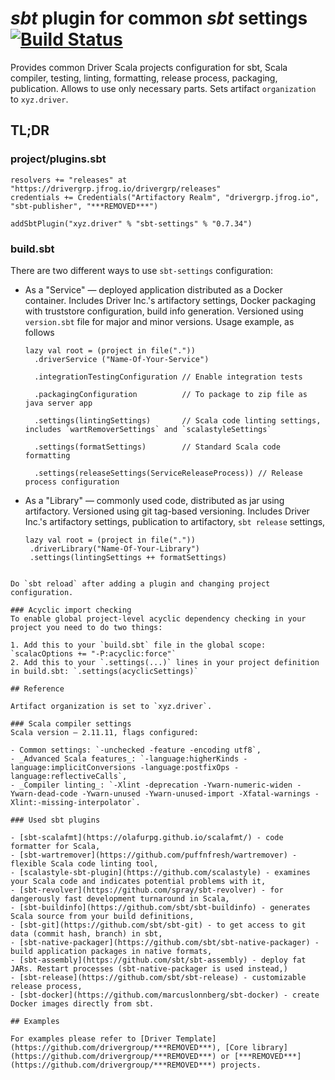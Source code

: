 # _sbt_ plugin for common _sbt_ settings [![Build Status](https://travis-ci.com/drivergroup/sbt-settings.svg?token=***REMOVED***&branch=master)](https://travis-ci.com/drivergroup/sbt-settings)
Provides common Driver Scala projects configuration for sbt, Scala compiler, testing, linting, formatting, release process, packaging, publication. Allows to use only necessary parts. Sets artifact `organization` to `xyz.driver`.

## TL;DR

### project/plugins.sbt

    resolvers += "releases" at "https://drivergrp.jfrog.io/drivergrp/releases"
    credentials += Credentials("Artifactory Realm", "drivergrp.jfrog.io", "sbt-publisher", "***REMOVED***")

    addSbtPlugin("xyz.driver" % "sbt-settings" % "0.7.34")

### build.sbt

There are two different ways to use `sbt-settings` configuration:

  * As a "Service" — deployed application distributed as a Docker container. Includes Driver Inc.'s artifactory settings, Docker packaging with truststore configuration, build info generation. Versioned using `version.sbt` file for major and minor versions. Usage example, as follows

	```
	lazy val root = (project in file("."))
	  .driverService ("Name-Of-Your-Service")

	  .integrationTestingConfiguration // Enable integration tests

	  .packagingConfiguration          // To package to zip file as java server app

	  .settings(lintingSettings)       // Scala code linting settings, includes `wartRemoverSettings` and `scalastyleSettings`

	  .settings(formatSettings)        // Standard Scala code formatting

	  .settings(releaseSettings(ServiceReleaseProcess)) // Release process configuration
	```

  * As a "Library" — commonly used code, distributed as jar using artifactory. Versioned  using git tag-based versioning. Includes Driver Inc.'s artifactory settings, publication to artifactory, `sbt release` settings,

  	```
  	lazy val root = (project in file("."))
     .driverLibrary("Name-Of-Your-Library")
     .settings(lintingSettings ++ formatSettings)
   ```

Do `sbt reload` after adding a plugin and changing project configuration.

### Acyclic import checking
To enable global project-level acyclic dependency checking in your project you need to do two things:

1. Add this to your `build.sbt` file in the global scope: `scalacOptions += "-P:acyclic:force"`
2. Add this to your `.settings(...)` lines in your project definition in build.sbt: `.settings(acyclicSettings)`

## Reference

Artifact organization is set to `xyz.driver`.

### Scala compiler settings
Scala version — 2.11.11, flags configured:

 - Common settings: `-unchecked -feature -encoding utf8`,
 - _Advanced Scala features_: `-language:higherKinds -language:implicitConversions -language:postfixOps -language:reflectiveCalls`,
 - _Compiler linting_: `-Xlint -deprecation -Ywarn-numeric-widen -Ywarn-dead-code -Ywarn-unused -Ywarn-unused-import -Xfatal-warnings -Xlint:-missing-interpolator`.

### Used sbt plugins

 - [sbt-scalafmt](https://olafurpg.github.io/scalafmt/) - code formatter for Scala,
 - [sbt-wartremover](https://github.com/puffnfresh/wartremover) - flexible Scala code linting tool,
 - [scalastyle-sbt-plugin](https://github.com/scalastyle) - examines your Scala code and indicates potential problems with it,
 - [sbt-revolver](https://github.com/spray/sbt-revolver) - for dangerously fast development turnaround in Scala,
 - [sbt-buildinfo](https://github.com/sbt/sbt-buildinfo) - generates Scala source from your build definitions,
 - [sbt-git](https://github.com/sbt/sbt-git) - to get access to git data (commit hash, branch) in sbt,
 - [sbt-native-packager](https://github.com/sbt/sbt-native-packager) - build application packages in native formats,
 - [sbt-assembly](https://github.com/sbt/sbt-assembly) - deploy fat JARs. Restart processes (sbt-native-packager is used instead,)
 - [sbt-release](https://github.com/sbt/sbt-release) - customizable release process,
 - [sbt-docker](https://github.com/marcuslonnberg/sbt-docker) - create Docker images directly from sbt.

## Examples

For examples please refer to [Driver Template](https://github.com/drivergroup/***REMOVED***), [Core library](https://github.com/drivergroup/***REMOVED***) or [***REMOVED***](https://github.com/drivergroup/***REMOVED***) projects.
